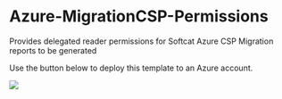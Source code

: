 # Azure-MigrationCSP-Permissions
Provides delegated reader permissions for Softcat Azure CSP Migration reports to be generated

Use the button below to deploy this template to an Azure account.
<p> <a href="https://portal.azure.com/#create/Microsoft.Template/uri/https%3A%2F%2Fraw.githubusercontent.com%2Fkevinbasoftcat%2FAzure-MigrationCSP-Permissions%2Fmain%2FdelegatedResourceManagement.json" target="_blank">
  <img src="https://aka.ms/deploytoazurebutton"/>
</a> </p>